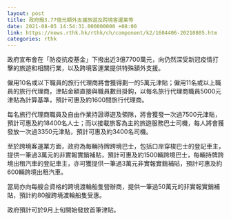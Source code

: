 ```yaml
---
layout: post
title: 政府撥3.77億元額外支援旅遊及跨境客運業等
date: 2021-08-05 14:54:31.000000000 +08:00
link: https://news.rthk.hk/rthk/ch/component/k2/1604406-20210805.htm
categories: rthk
---
```


政府宣布會在「防疫抗疫基金」下撥出近3億7700萬元，向仍然深受新冠疫情打擊的旅遊和相關行業，以及跨境客運業提供特殊額外支援。

僱用10名或以下職員的旅行代理商將會獲得劃一的5萬元津貼；僱用11名或以上職員的旅行代理商，津貼金額直接與職員數目掛鉤，以每名旅行代理商職員5000元津貼為計算基準，預計可惠及約1600間旅行代理商。

每名旅行代理商職員及自由作業持證導遊及領隊，將會獲發一次過7500元津貼，預計可惠及約18400名人士；而以接載旅客為主的旅遊服務巴士司機，每人將會獲發放一次過3350元津貼，預計可惠及約3400名司機。

至於跨境客運業方面，政府為每輛持牌跨境巴士，包括口岸穿梭巴士的登記車主，提供一筆過3萬元的非實報實銷補貼，預計可惠及約1500輛跨境巴士，每輛持牌跨境出租汽車的登記車主，亦可獲提供一筆過3萬元非實報實銷補貼，預計可惠及約600輛跨境出租汽車。

當局亦向每艘合資格的跨境渡輪船隻營辦商，提供一筆過50萬元的非實報實銷補貼，預計約80艘跨境渡輪船隻受惠。

政府預計可於9月上旬開始發放首筆津貼。
